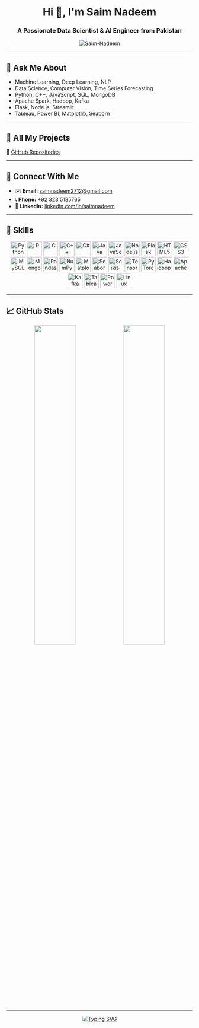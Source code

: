 <h1 align="center">Hi 👋, I'm Saim Nadeem</h1>
<h3 align="center">A Passionate Data Scientist & AI Engineer from Pakistan</h3>

<p align="center">
  <img src="https://komarev.com/ghpvc/?username=Saim-Nadeem&label=Profile%20views&color=0e75b6&style=flat" alt="Saim-Nadeem" />
</p>

---

## 💬 Ask Me About

- Machine Learning, Deep Learning, NLP  
- Data Science, Computer Vision, Time Series Forecasting  
- Python, C++, JavaScript, SQL, MongoDB  
- Apache Spark, Hadoop, Kafka  
- Flask, Node.js, Streamlit  
- Tableau, Power BI, Matplotlib, Seaborn  

---

## 📂 All My Projects

📁 [GitHub Repositories](https://github.com/Saim-Nadeem?tab=repositories)

---

## 🤝 Connect With Me

- ✉️ **Email:** saimnadeem2712@gmail.com  
- 📞 **Phone:** +92 323 5185765  
- 🔗 **LinkedIn:** [linkedin.com/in/saimnadeem](https://www.linkedin.com/in/saimnadeem)

---

## 💪 Skills

<p align="center">
  <img src="https://cdn.jsdelivr.net/gh/devicons/devicon/icons/python/python-original.svg" width="40" height="40" title="Python" />
  <img src="https://cdn.jsdelivr.net/gh/devicons/devicon/icons/r/r-original.svg" width="40" height="40" title="R" />
  <img src="https://cdn.jsdelivr.net/gh/devicons/devicon/icons/c/c-original.svg" width="40" height="40" title="C" />
  <img src="https://cdn.jsdelivr.net/gh/devicons/devicon/icons/cplusplus/cplusplus-original.svg" width="40" height="40" title="C++" />
  <img src="https://cdn.jsdelivr.net/gh/devicons/devicon/icons/csharp/csharp-original.svg" width="40" height="40" title="C#" />
  <img src="https://cdn.jsdelivr.net/gh/devicons/devicon/icons/java/java-original.svg" width="40" height="40" title="Java" />
  <img src="https://cdn.jsdelivr.net/gh/devicons/devicon/icons/javascript/javascript-original.svg" width="40" height="40" title="JavaScript" />
  <img src="https://cdn.jsdelivr.net/gh/devicons/devicon/icons/nodejs/nodejs-original-wordmark.svg" width="40" height="40" title="Node.js" />
  <img src="https://cdn.jsdelivr.net/gh/devicons/devicon/icons/flask/flask-original.svg" width="40" height="40" title="Flask" />
  <img src="https://cdn.jsdelivr.net/gh/devicons/devicon/icons/html5/html5-original.svg" width="40" height="40" title="HTML5" />
  <img src="https://cdn.jsdelivr.net/gh/devicons/devicon/icons/css3/css3-original.svg" width="40" height="40" title="CSS3" />
  <img src="https://cdn.jsdelivr.net/gh/devicons/devicon/icons/mysql/mysql-original-wordmark.svg" width="40" height="40" title="MySQL" />
  <img src="https://cdn.jsdelivr.net/gh/devicons/devicon/icons/mongodb/mongodb-original-wordmark.svg" width="40" height="40" title="MongoDB" />
  <img src="https://cdn.jsdelivr.net/gh/devicons/devicon/icons/pandas/pandas-original.svg" width="40" height="40" title="Pandas" />
  <img src="https://cdn.jsdelivr.net/gh/devicons/devicon/icons/numpy/numpy-original.svg" width="40" height="40" title="NumPy" />
  <img src="https://cdn.jsdelivr.net/gh/devicons/devicon/icons/matplotlib/matplotlib-original.svg" width="40" height="40" title="Matplotlib" />
  <a href="https://seaborn.pydata.org/" target="_blank" rel="noreferrer"><img src="https://seaborn.pydata.org/_images/logo-mark-lightbg.svg" alt="Seaborn" width="40" height="40" /></a>
  <img src="https://scikit-learn.org/stable/_static/scikit-learn-logo-small.png" width="40" height="40" title="Scikit-Learn" />
  <img src="https://cdn.jsdelivr.net/gh/devicons/devicon/icons/tensorflow/tensorflow-original.svg" width="40" height="40" title="TensorFlow" />
  <img src="https://cdn.jsdelivr.net/gh/devicons/devicon/icons/pytorch/pytorch-original.svg" width="40" height="40" title="PyTorch" />
  <img src="https://cdn.jsdelivr.net/gh/devicons/devicon/icons/hadoop/hadoop-original.svg" width="40" height="40" title="Hadoop" />
  <img src="https://cdn.jsdelivr.net/gh/devicons/devicon/icons/apache/apache-original.svg" width="40" height="40" title="Apache Spark" />
  <img src="https://www.vectorlogo.zone/logos/apache_kafka/apache_kafka-icon.svg" width="40" height="40" title="Kafka" />
  <img src="https://img.icons8.com/color/48/tableau-software.png" alt="Tableau" width="40" height="40" title="Tableau" />
  <img src="https://img.icons8.com/color/48/power-bi.png" alt="Power BI" width="40" height="40" title="Power BI" />
  <img src="https://cdn.jsdelivr.net/gh/devicons/devicon/icons/linux/linux-original.svg" width="40" height="40" title="Linux" />
</p>

---

## 📈 GitHub Stats

<p align="center">
  <img src="https://github-readme-stats.vercel.app/api?username=Saim-Nadeem&show_icons=true&theme=radical" width="47%" />
  <img src="https://github-readme-stats.vercel.app/api/top-langs/?username=Saim-Nadeem&layout=compact&theme=radical" width="47%" />
</p>

---

<div align="center">
  <a href="https://git.io/typing-svg">
    <img src="https://readme-typing-svg.demolab.com?font=Poppins&weight=600&size=25&pause=1000&color=EBD665&center=true&width=435&lines=Onwards+and+upwards!+%F0%9F%9A%80" alt="Typing SVG" />
  </a>
</div>
